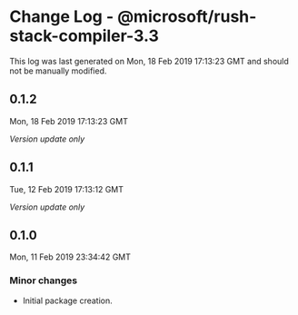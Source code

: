 # Change Log - @microsoft/rush-stack-compiler-3.3

This log was last generated on Mon, 18 Feb 2019 17:13:23 GMT and should not be manually modified.

## 0.1.2
Mon, 18 Feb 2019 17:13:23 GMT

*Version update only*

## 0.1.1
Tue, 12 Feb 2019 17:13:12 GMT

*Version update only*

## 0.1.0
Mon, 11 Feb 2019 23:34:42 GMT

### Minor changes

- Initial package creation.

